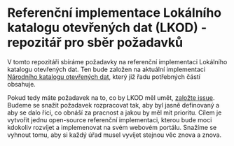 # Referenční implementace Lokálního katalogu otevřených dat (LKOD) - repozitář pro sběr požadavků
V tomto repozitáři sbíráme požadavky na referenční implementaci Lokálního katalogu otevřených dat.
Ten bude založen na aktuální implementaci [Národního katalogu otevřených dat](https://github.com/opendata-mvcr/nkod), který již řadu potřebných částí obsahuje.

Pokud tedy máte požadavek na to, co by LKOD měl umět, [založte issue](https://github.com/opendata-mvcr/lkod/issues/new).
Budeme se snažit požadavek rozpracovat tak, aby byl jasně definovaný a aby se dalo říci, co obnáší za pracnost a jakou by měl mít prioritu.
Cílem je vytvořit jednu open-source referenční implementaci, kterou bude moci kdokoliv rozvíjet a implemenovat na svém webovém portálu.
Snažíme se vyhnout tomu, aby si každý úřad musel vyvíjet stejnou věc znova a znova.
